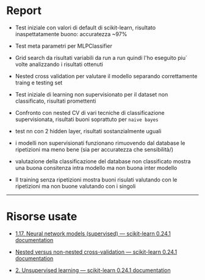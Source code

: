 # Report

* Test iniziale con valori di default di scikit-learn, risultato inaspettatamente buono: accuratezza ~97%

* Test meta parametri per MLPClassifier

* Grid search da risultati variabili da run a run quindi l'ho eseguito piu` volte analizzando i risultati ottenuti

* Nested cross validation per valutare il modello separando correttamente traing e testing set

* Test iniziale di learning non supervisionato per il dataset non classificato, risultati promettenti

* Confronto con nested CV di vari tecniche di classificazione supervisionata, risultati buoni soprattuto per `naive bayes`

* test nn con 2 hidden layer, risultati sostanzialmente uguali

* i modelli non supervisionati funzionano rimuovendo dal database le ripetizioni ma meno bene (sia per accuratezza che sensibilità/)

* valutazione della classificazione del database non classificato mostra una buona consitenza intra modello ma non buona inter modello

* Il training senza ripetizioni mostra buoni risulati valutando con le ripetizioni ma non buone valutando con i singoli








---

# Risorse usate

* [1.17. Neural network models (supervised) &mdash; scikit-learn 0.24.1 documentation](https://scikit-learn.org/stable/modules/neural_networks_supervised.html)

* [Nested versus non-nested cross-validation &mdash; scikit-learn 0.24.1 documentation](https://scikit-learn.org/stable/auto_examples/model_selection/plot_nested_cross_validation_iris.html)

* [2. Unsupervised learning &mdash; scikit-learn 0.24.1 documentation](https://scikit-learn.org/stable/unsupervised_learning.html)